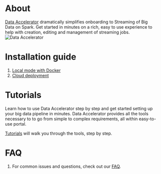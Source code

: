 # About
[Data Accelerator](home) dramatically simplifies onboarding to Streaming of Big Data on Spark. Get started in minutes on a rich, easy to use experience to help with creation, editing and management of streaming jobs.<br/>
![Data Accelerator](https://github.com/Microsoft/data-accelerator/wiki/tutorials/images/prop-race-car-data.svg)

# Installation guide
1. [Local mode with Docker](Local-mode-with-Docker)
1. [Cloud deployment](Cloud-deployment)

# Tutorials
Learn how to use Data Accelerator step by step and get started setting up your big data pipeline in minutes. Data Accelerator provides all the tools necessary to to go from simple to complex requirements, all within easy-to-use portal. 

[Tutorials](Tutorials) will walk you through the tools, step by step.

# FAQ
1. For common issues and questions, check out our [FAQ](FAQ).
